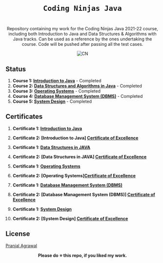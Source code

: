 <code>
  <h1 align="center">Coding Ninjas Java</h1>
</code>

<p align="center">
  Repository containing my work for the Coding Ninjas Java 2021-22 course, including both Introduction to Java and Data Structures & Algorithms with Java tracks. Can be used as a reference by the ones undertaking the course. Code will be pushed after passing all the test cases.
</p>

<p align="center">
<img src="https://github.com/anmolpant/Coding-Ninjas-Java/blob/master/assets/CNLOGO.svg" alt="CN"/>
</p>



## Status

1. **Course 1: [Introduction to Java](https://www.codingninjas.com/courses/online-java-course)** - Completed
2. **Course 2: [Data Structures and Algorithms in Java](https://www.codingninjas.com/courses/online-java-course)** - Completed 
3. **Course 3: [Operating Systems](https://www.codingninjas.com/courses/operating-systems)** - Completed
4. **Course 4: [Database Management System (DBMS)](https://www.codingninjas.com/courses/dbms-course)** - Completed 
5. **Course 5: [System Design](https://www.codingninjas.com/courses/system-design)** - Completed

## Certificates

1. **Certificate 1: [Introduction to Java](https://certificate.codingninjas.com/view/40a37e6f99e6ddc2)**
2. **Certificate 2: [Introduction to Java] [Certificate of Excellence](https://certificate.codingninjas.com/view/7bc8b1b0a8efbd9f)**

1. **Certificate 1: [Data Structures in JAVA](https://certificate.codingninjas.com/view/6e73e8dbcc586578)**
2. **Certificate 2: [Data Structures in JAVA] [Certificate of Excellence](https://certificate.codingninjas.com/view/a577c6be390eaa6b)**

1. **Certificate 1: [Operating Systems](https://certificate.codingninjas.com/view/c207b72427078723)**
2. **Certificate 2: [Operating Systems][Certificate of Excellence](https://certificate.codingninjas.com/view/5b78c73745d0c857)**

1. **Certificate 1: [Database Management System (DBMS)](https://certificate.codingninjas.com/view/65ab9f16648069e6)**
2. **Certificate 2: [Database Management System (DBMS)] [Certificate of Excellence](https://certificate.codingninjas.com/view/08bbd0c1e7686112)**

1. **Certificate 1: [System Design](https://certificate.codingninjas.com/view/f04e7c0f748e19e9)**
2. **Certificate 2: [System Design] [Certificate of Excellence](https://certificate.codingninjas.com/view/046555a17108b450)**


## License

 [Pranjal Agrawal](https://github.com/264pranjal)

<div align="center">
  <b>Please do ⭐ this repo, if you liked my work.</b>
</div>
